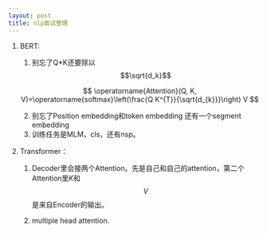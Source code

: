 ```yaml
---
layout: post
title: nlp面试整理
---
```


1. BERT:

   1. 别忘了Q*K还要除以$$\sqrt{d_k}$$

   $$
   \operatorname{Attention}(Q, K, V)=\operatorname{softmax}\left(\frac{Q K^{T}}{\sqrt{d_{k}}}\right) V
   $$

   2. 别忘了Position embedding和token embedding 还有一个segment embedding
   3. 训练任务是MLM，cls，还有nsp。

2. Transformer：

   1. Decoder里会接两个Attention。先是自己和自己的attention，第二个Attention里$K$和$$V$$是来自Encoder的输出。

   2. multiple head attention.

      

